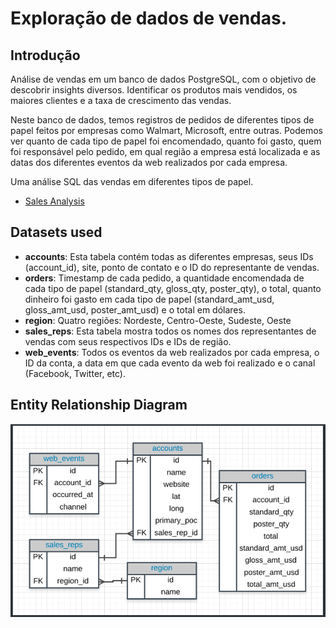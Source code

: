 # Exploração de dados de vendas.

## Introdução
Análise de vendas em um banco de dados PostgreSQL, com o objetivo de descobrir insights diversos. Identificar os produtos mais vendidos, os maiores clientes e a taxa de crescimento das vendas.

Neste banco de dados, temos registros de pedidos de diferentes tipos de papel feitos por empresas como Walmart, Microsoft, entre outras. Podemos ver quanto de cada tipo de papel foi encomendado, quanto foi gasto, quem foi responsável pelo pedido, em qual região a empresa está localizada e as datas dos diferentes eventos da web realizados por cada empresa.

Uma análise SQL das vendas em diferentes tipos de papel.
* [Sales Analysis](https://github.com/jenny-4/sales-data-exploration/blob/main/sales-analysis.md)

## Datasets used
- <strong>accounts</strong>:  Esta tabela contém todas as diferentes empresas, seus IDs (account_id), site, ponto de contato e o ID do representante de vendas.
- <strong>orders</strong>: Timestamp de cada pedido, a quantidade encomendada de cada tipo de papel (standard_qty, gloss_qty, poster_qty), o total, quanto dinheiro foi gasto em cada tipo de papel (standard_amt_usd, gloss_amt_usd, poster_amt_usd) e o total em dólares.
- <strong>region</strong>:  Quatro regiões: Nordeste, Centro-Oeste, Sudeste, Oeste
- <strong>sales_reps</strong>:  Esta tabela mostra todos os nomes dos representantes de vendas com seus respectivos IDs e IDs de região.
- <strong>web_events</strong>: Todos os eventos da web realizados por cada empresa, o ID da conta, a data em que cada evento da web foi realizado e o canal (Facebook, Twitter, etc).

## Entity Relationship Diagram
![alt text](https://github.com/jenny-4/sales-data-exploration/blob/main/ERD.png)

